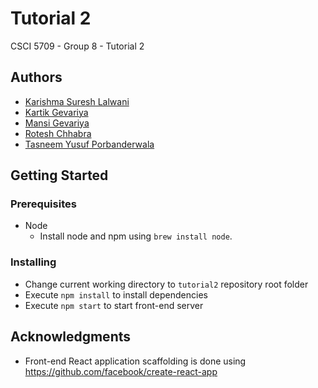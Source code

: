 # Tutorial 2
 CSCI 5709 - Group 8 - Tutorial 2

## Authors

* [Karishma Suresh Lalwani](kr811542@dal.ca)
* [Kartik Gevariya](kr210190@dal.ca)
* [Mansi Gevariya](mn612207@dal.ca)
* [Rotesh Chhabra](rt553741@dal.ca)
* [Tasneem Yusuf Porbanderwala](ts288850@dal.ca@dal.ca)

## Getting Started

### Prerequisites

- Node
    - Install node and npm using `brew install node`.

### Installing

- Change current working directory to `tutorial2` repository root folder
- Execute `npm install` to install dependencies
- Execute `npm start` to start front-end server

## Acknowledgments

* Front-end React application scaffolding is done using https://github.com/facebook/create-react-app 
